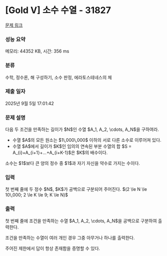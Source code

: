 # [Gold V] 소수 수열 - 31827 

[문제 링크](https://www.acmicpc.net/problem/31827) 

### 성능 요약

메모리: 44352 KB, 시간: 356 ms

### 분류

수학, 정수론, 해 구성하기, 소수 판정, 에라토스테네스의 체

### 제출 일자

2025년 9월 5일 17:01:42

### 문제 설명

<p>다음 두 조건을 만족하는 길이가 $N$인 수열 $A_1, A_2, \cdots, A_N$을 구하여라.</p>

<ul>
	<li>수열 $A$의 모든 원소는 $1\,000\,000$ 이하의 서로 다른 소수로 이루어져 있다.</li>
	<li>수열 $A$에서 길이가 $K$인 임의의 연속된 부분 수열의 합 $S = A_{i}+A_{i+1}+...+A_{i+K-1}$은 $K$의 배수이다.</li>
</ul>

<p>소수는 $1$보다 큰 양의 정수 중 $1$과 자기 자신을 약수로 가지는 수이다.</p>

### 입력 

 <p>첫 번째 줄에 두 정수 $N$, $K$가 공백으로 구분되어 주어진다. $(2 \le N \le 10\,000; 2 \le K \le 9; K \le N)$</p>

### 출력 

 <p>첫 번째 줄에 조건을 만족하는 수열 $A_1, A_2, \cdots, A_N$을 공백으로 구분하여 출력한다.</p>

<p>조건을 만족하는 수열이 여러 개인 경우 그중 아무거나 하나를 출력한다.</p>

<p>주어진 제한에서 답이 항상 존재함을 증명할 수 있다.</p>

